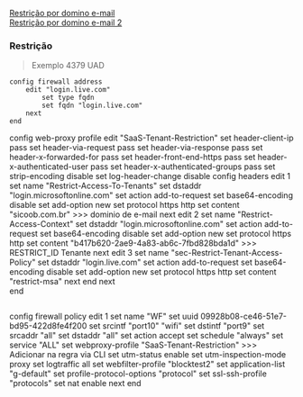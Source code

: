 [Restrição por domino e-mail](https://docs.fortinet.com/document/fortigate/6.2.0/new-features/480209/restricted-saas-access-0365-g-suite-dropbox)</br>
[Restrição por domino e-mail 2](https://docs.fortinet.com/document/fortigate/7.6.0/administration-guide/8049/restricted-saas-access)</br>

### Restrição
 > Exemplo 4379 UAD
```
config firewall address
    edit "login.live.com"
        set type fqdn
        set fqdn "login.live.com"
    next
end
```
config web-proxy profile
   edit "SaaS-Tenant-Restriction"
        set header-client-ip pass
        set header-via-request pass
        set header-via-response pass
        set header-x-forwarded-for pass
        set header-front-end-https pass
        set header-x-authenticated-user pass
        set header-x-authenticated-groups pass
        set strip-encoding disable
        set log-header-change disable
        config headers
            edit 1
                set name "Restrict-Access-To-Tenants"
                set dstaddr "login.microsoftonline.com"
                set action add-to-request
                set base64-encoding disable
                set add-option new
                set protocol https http
                set content "sicoob.com.br" >>> dominio de e-mail
            next
            edit 2
                set name "Restrict-Access-Context" 
                set dstaddr "login.microsoftonline.com" 
                set action add-to-request
                set base64-encoding disable
                set add-option new
                set protocol https http
                set content "b417b620-2ae9-4a83-ab6c-7fbd828bda1d" >>> RESTRICT_ID Tenante
            next
			   edit 3
                set name "sec-Restrict-Tenant-Access-Policy"
                set dstaddr "login.live.com"
                set action add-to-request
                set base64-encoding disable
                set add-option new
                set protocol https http
                set content "restrict-msa"
            next
		end	
	next		
end			
```
```

config firewall policy
     edit 1
		set name "WF"
		set uuid 09928b08-ce46-51e7-bd95-422d8fe4f200
		set srcintf "port10" "wifi"
		set dstintf "port9"
		set srcaddr "all"
		set dstaddr "all"
		set action accept
		set schedule "always"
		set service "ALL"
		set webproxy-profile "SaaS-Tenant-Restriction"  >>> Adicionar na regra via CLI
		set utm-status enable
		set utm-inspection-mode proxy
		set logtraffic all
		set webfilter-profile "blocktest2" 
        set application-list "g-default"
		set profile-protocol-options "protocol"
		set ssl-ssh-profile "protocols"
		set nat enable
	next
end
```
